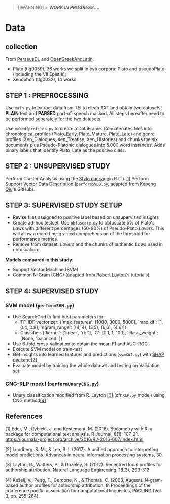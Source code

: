 > [!WARNING] > **_WORK IN PROGRESS...._**

<!-- https://docs.github.com/en/get-started/writing-on-github/getting-started-with-writing-and-formatting-on-github/basic-writing-and-formatting-syntax -->

# Data

## collection

From [PerseusDL](https://github.com/PerseusDL/canonical-greekLit) and [OpenGreekAndLatin](https://github.com/OpenGreekAndLatin/First1KGreek).

- Plato (tlg0059), 36 works we split in two corpora: Plato and pseudoPlato (including the VII Epistle);
- Xenophon (tlg0032), 14 works.

## STEP 1 : PREPROCESSING

Use `main.py` to extract data from TEI to clean TXT and obtain two datasets: **PLAIN** text and **PARSED** part-of-speech masked.
All steps hereafter need to be performed separately for the two datasets.

Use `makedfprofiles.py` to create a DataFrame. Concatenates files into chronological profiles (Plato_Early, Plato_Mature, Plato_Late) and genre profiles (Xen_Dialogues, Xen_Treatise, Xen_Histories) and chunks the six documents plus Pseudo-Platonic dialogues into 5.000 word instances. Adds binary labels that identify Plato_Late as the positive class.

## STEP 2 : UNSUPERVISED STUDY

Perform Cluster Analysis using the [Stylo package](https://github.com/computationalstylistics/stylo)in R (``).[[1]](#1) 
Perform Support Vector Data Description (`performSVDD.py`, adapted from [Kepeng Qiu](https://github.com/iqiukp/SVDD-Python)'s GitHub).

## STEP 3: SUPERVISED STUDY SETUP

- Revise files assigned to positive label based on unsupervised insights
- Create ad-hoc testset. Use `obfuscate.py` to obfuscate 5\% of Plato's _Laws_ with different percentages (50-90\%) of Pseudo-Plato _Lovers_. This will allow a more fine-grained comprehension of the threshold for performance metrics.
- Remove from dataset: _Lovers_ and the chunks of authentic _Laws_ used in obfuscation.

**Models compared in this study**:

- Support Vector Machine (SVM)
- Common N-Gram (CNG) (adapted from [Robert Layton](https://github.com/robertlayton/authorship_tutorials)'s tutorials)

## STEP 4: SUPERVISED STUDY

### SVM model (`performSVM.py`)

- Use SearchGrid to find best parameters for:
  - TF-IDF vectorizer: {'max_features': [1000, 3000, 5000], 'max_df': [1, 0.4, 0.8], 'ngram_range': [(4, 4), (5,5), (6,6), (4,6)]}
  - Classifier: {'kernel': ['linear', 'rbf'], 'C': [0.1, 1, 100], 'class_weight':[None, 'balanced' ]}
- Use 6-fold cross-validation to obtain the mean F1 and AUC-ROC
- Execute SVM model on train-test
- Get insights into learned features and predictions (`svmXAI.py`) with [SHAP package](https://github.com/shap/shap?tab=readme-ov-file)[[2]](#2)
- Evaluate model by training the whole dataset and testing on Validation set

### CNG-RLP model (`performUnaryCNG.py`)

- Unary classification modified from R. Layton [[3]](#3) (cfr.`RLP.py` model) using CNG method[[4]](#4)

## References

<a id="1">[1]</a> Eder, M., Rybicki, J. and Kestemont, M. (2016). Stylometry with R: a package for computational text analysis. R Journal, 8(1): 107-21. https://journal.r-project.org/archive/2016/RJ-2016-007/index.html

<a id="2">[2]</a> Lundberg, S. M., & Lee, S. I. (2017). A unified approach to interpreting model predictions. Advances in neural information processing systems, 30.

<a id="3">[3]</a> Layton, R., Watters, P., & Dazeley, R. (2012). Recentred local profiles for authorship attribution. Natural Language Engineering, 18(3), 293-312.

<a id="4">[4]</a> Kešelj, V., Peng, F., Cercone, N., & Thomas, C. (2003, August). N-gram-based author profiles for authorship attribution. In Proceedings of the conference pacific association for computational linguistics, PACLING (Vol. 3, pp. 255-264).
